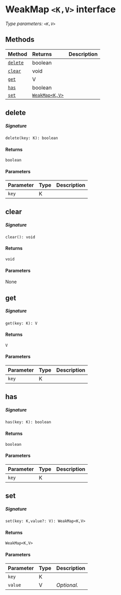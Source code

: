 # WeakMap `<K,V>` interface



_Type parameters: `<K,V>`_









## Methods

| Method	   |  Returns	| Description|
|:-------------|:-------|:-----------|
|[`delete`](#delete~hwgq9)      | boolean |  |
|[`clear`](#clear~n1pq9)      | void |  |
|[`get`](#get~xkvg9)      | V |  |
|[`has`](#has~mnoc9)      | boolean |  |
|[`set`](#set~9zym9)      | [`WeakMap<K,V>`](WeakMap.md) |  |



## delete



##### Signature
`delete(key: K): boolean`

#### Returns
`boolean`

#### Parameters


| Parameter	   | Type    | Description |
|:-------------|:---------------|:------------|
| `key`    | K |  |


## clear



##### Signature
`clear(): void`

#### Returns
`void`

#### Parameters
None


## get



##### Signature
`get(key: K): V`

#### Returns
`V`

#### Parameters


| Parameter	   | Type    | Description |
|:-------------|:---------------|:------------|
| `key`    | K |  |


## has



##### Signature
`has(key: K): boolean`

#### Returns
`boolean`

#### Parameters


| Parameter	   | Type    | Description |
|:-------------|:---------------|:------------|
| `key`    | K |  |


## set



##### Signature
`set(key: K,value?: V): WeakMap<K,V>`

#### Returns
`WeakMap<K,V>`

#### Parameters


| Parameter	   | Type    | Description |
|:-------------|:---------------|:------------|
| `key`    | K |  |
| `value`    | V | _Optional._ |

